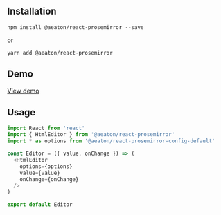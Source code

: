 ## Installation

`npm install @aeaton/react-prosemirror --save`

or

`yarn add @aeaton/react-prosemirror`

## Demo

[View demo](http://git.macropus.org/react-prosemirror/)

## Usage

```js
import React from 'react'
import { HtmlEditor } from '@aeaton/react-prosemirror'
import * as options from '@aeaton/react-prosemirror-config-default'

const Editor = ({ value, onChange }) => (
  <HtmlEditor
    options={options}
    value={value}
    onChange={onChange}
  />
)

export default Editor
```

